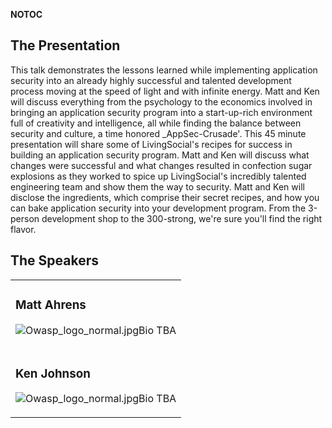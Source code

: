 <noinclude></noinclude> __NOTOC__

## The Presentation

This talk demonstrates the lessons learned while implementing
application security into an already highly successful and talented
development process moving at the speed of light and with infinite
energy. Matt and Ken will discuss everything from the psychology to the
economics involved in bringing an application security program into a
start-up-rich environment full of creativity and intelligence, all while
finding the balance between security and culture, a time honored
_AppSec-Crusade'.
This 45 minute presentation will share some of LivingSocial's recipes
for success in building an application security program. Matt and Ken
will discuss what changes were successful and what changes resulted in
confection sugar explosions as they worked to spice up LivingSocial's
incredibly talented engineering team and show them the way to security.
Matt and Ken will disclose the ingredients, which comprise their secret
recipes, and how you can bake application security into your development
program. From the 3-person development shop to the 300-strong, we're
sure you'll find the right flavor.

## The Speakers

<table>

<tr>

<td>

### Matt Ahrens

![Owasp_logo_normal.jpg](Owasp_logo_normal.jpg
"Owasp_logo_normal.jpg")Bio TBA

</td>

</tr>

<tr>

<td>

### Ken Johnson

![Owasp_logo_normal.jpg](Owasp_logo_normal.jpg
"Owasp_logo_normal.jpg")Bio TBA

</td>

</tr>

</table>

<noinclude></noinclude>